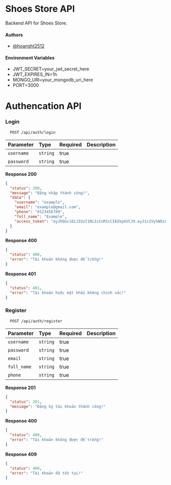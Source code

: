 # Shoes Store API

Backend API for Shoes Store.

#### Authors

- [@hoanght2512](https://www.github.com/hoanght2512)

#### Environment Variables

- JWT_SECRET=your_jwt_secret_here
- JWT_EXPIRES_IN=1h
- MONGO_URI=your_mongodb_uri_here
- PORT=3000

# Authencation API

### Login

```http
  POST /api/auth/login
```

| Parameter  | Type     | Required | Description |
| :--------- | :------- | :------- | :---------- |
| `username` | `string` | true     |             |
| `password` | `string` | true     |             |

**Response 200**

```json
{
  "status": 200,
  "message": "Đăng nhập thành công!",
  "data": {
    "username": "example",
    "email": "example@gmail.com",
    "phone": "0123456789",
    "full_name": "Example",
    "access_token": "eyJhbGciOiJIUzI1NiIsInR5cCI6IkpXVCJ9.eyJ1c2VySWQiOiI2NzFiOTM3YjdjZTJlZmYyMGY1NzI0MDEiLCJpYXQiOjE3Mjk4NjA0OTksImV4cCI6MTcyOTg2NDA5OX0.b5KJTSFjWyRY3iU8B_-ROVWDibws9YaIExvdbfpU9R4"
  }
}
```

**Response 400**

```json
{
  "status": 400,
  "error": "Tài khoản không được để trống!"
}
```

**Response 401**

```json
{
  "status": 401,
  "error": "Tài khoản hoặc mật khẩu không chính xác!"
}
```

### Register

```http
  POST /api/auth/register
```

| Parameter   | Type     | Required | Description |
| :---------- | :------- | :------- | :---------- |
| `username`  | `string` | true     |             |
| `password`  | `string` | true     |             |
| `email`     | `string` | true     |             |
| `full_name` | `string` | true     |             |
| `phone`     | `string` | true     |             |

**Response 201**

```json
{
  "status": 201,
  "message": "Đăng ký tài khoản thành công!"
}
```

**Response 400**

```json
{
  "status": 400,
  "error": "Tài khoản không được để trống!"
}
```

**Response 409**

```json
{
  "status": 409,
  "error": "Tài khoản đã tồn tại!"
}
```
